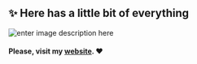## :sparkles: Here has a little bit of everything

![enter image description here](https://i.giphy.com/media/hEc4k5pN17GZq/200.gif)
#### Please, visit my [website](https://zeitarea.xyz/).  :heart:

